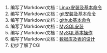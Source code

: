1. 编写了Markdown文档：[Linux安装及基本命令](Linux安装及基本命令.md)
2. 编写了Markdown文档：[git安装及基本命令](git安装及基本命令.md)
3. 编写了Markdown文档：[github基本命令](github基本命令.md)
4. 编写了Markdown文档：[MySQL安装](MySQL安装.md)
5. 编写了Markdown文档：[MySQL基本操作](MySQL基本操作.md)
6. 编写了Markdown文档：[数据库及表的设计](数据库及表的设计.md)
4. 初步了解了CGI
